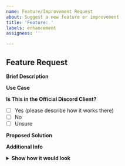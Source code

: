 ```yaml
---
name: Feature/Improvement Request
about: Suggest a new feature or improvement
title: 'Feature: '
labels: enhancement
assignees: ''

---
```


## Feature Request

**Brief Description**  
<!-- briefly describe the feature or improvement you'd like to see -->

**Use Case**  
<!-- explain why this feature would be useful -->

**Is This in the Official Discord Client?**  
- [ ] Yes (please describe how it works there)  
- [ ] No  
- [ ] Unsure  

**Proposed Solution**  
<!-- Describe how you imagine this feature working, if you have ideas -->

<!-- Optional -->
**Additional Info**  
<!-- Any other details, examples, or references (e.g., other apps with similar features) -->

<!-- Optional -->
<details><summary><strong>Show how it would look</strong></summary>

<!-- put image or like a drawing of how you imagine it looking -->

</details>
